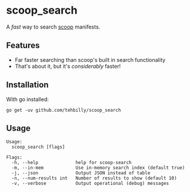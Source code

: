 # scoop_search

A _fast_ way to search [scoop](https://scoop.sh) manifests.

## Features

- Far faster searching than scoop's built in search functionality
- That's about it, but it's _considerably_ faster!

## Installation

With go installed:

```shell
go get -uv github.com/tehbilly/scoop_search
```

## Usage

```shell
Usage:
  scoop_search [flags]

Flags:
  -h, --help              help for scoop-search
  -m, --in-mem            Use in-memory search index (default true)
  -j, --json              Output JSON instead of table
  -n, --num-results int   Number of results to show (default 10)
  -v, --verbose           Output operational (debug) messages
```
